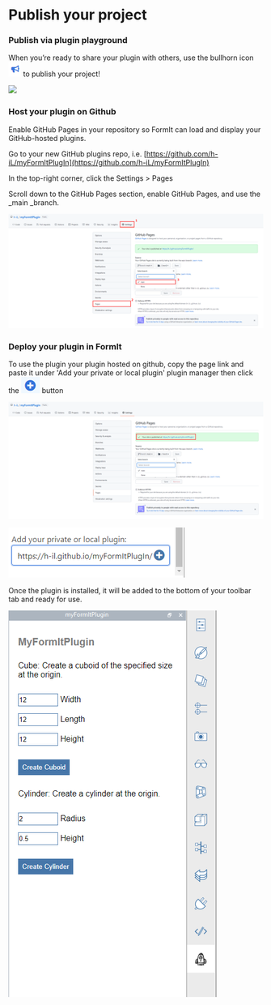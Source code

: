 # Publish your project

### Publish via plugin playground

When you’re ready to share your plugin with others, use the bullhorn icon ![](<../../../.gitbook/assets/image (17).png>) to publish your project!

![](https://formit3d.github.io/PluginPlayground/images/save4.png)

### Host your plugin on Github

Enable GitHub Pages in your repository so FormIt can load and display your GitHub-hosted plugins.

Go to your new GitHub plugins repo, i.e. [https://github.com/h-iL/myFormItPlugIn](https://github.com/h-iL/myFormItPlugIn)

In the top-right corner, click the Settings > Pages

Scroll down to the GitHub Pages section, enable GitHub Pages, and use the _main _branch.

![](<../../../.gitbook/assets/image (11).png>)

### Deploy your plugin in FormIt 

To use the plugin your plugin hosted on github, copy the page link and paste it under 'Add your private or local plugin' plugin manager then click the ![](<../../../.gitbook/assets/image (15).png>) button

![](<../../../.gitbook/assets/image (18).png>)

![](<../../../.gitbook/assets/image (20).png>)

Once the plugin is installed, it will be added to the bottom of your toolbar tab and ready for use.

![](<../../../.gitbook/assets/image (12).png>)
